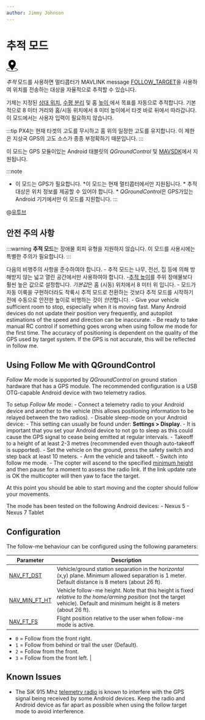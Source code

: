 ```yaml
---
author: Jimmy Johnson
---
```


# 추적 모드

[<img src="../../assets/site/position_fixed.svg" title="Position fix required (e.g. GPS)" width="30px" />](../getting_started/flight_modes.md#key_position_fixed)

*추적* 모드를 사용하면 멀티콥터가 MAVLINK message [FOLLOW_TARGET](https://mavlink.io/en/messages/common.html#FOLLOW_TARGET)을 사용하여 위치를 전송하는 대상을 자율적으로 추적할 수 있습니다.

기체는 지정된 [상대 위치](#NAV_FT_FS), [수평 분리](#NAV_FT_DST) 및 홈 [ 높이 ](#NAV_MIN_FT_HT)에서 목표를 자동으로 추적합니다. 기본적으로 8 미터 거리와 홈/시동 위치에서 8 미터 높이에서 타겟 바로 뒤에서 따라갑니다. 이 모드에서는 사용자 입력이 필요하지 않습니다.

:::tip PX4는 현재 타겟의 고도를 무시하고 홈 위의 일정한 고도를 유지합니다. 이 제한은 지상국 GPS의 고도 소스가 종종 부정확하기 때문입니다.
:::

이 모드는 GPS 모듈이있는 Android 태블릿의 *QGroundControl* 및 <a href = "https://mavsdk.mavlink.io/develop/en/api_reference/classmavsdk_1_1_follow_me.html">MAVSDK</a>에서 지원됩니다.

:::note
* 이 모드는 GPS가 필요합니다. *이 모드는 현재 멀티콥터에서만 지원됩니다. * 추적 대상은 위치 정보를 제공할 수 있어야 합니다. * *QGroundControl*은 GPS가있는 Android 기기에서만 이 모드를 지원합니다.
:::

@[유투브](https://youtu.be/RxDL4CtkzAQ)

## 안전 주의 사항

:::warning
**추적 모드**는 장애물 회피 유형을 지원하지 않습니다. 이 모드를 사용시에는 특별한 주의가 필요합니다.
:::

다음의 비행주의 사항을 준수하여야 합니다. - 추적 모드는 나무, 전선, 집 등에 의해 방해받지 않는 넓고 열린 공간에서만 사용하여야 합니다. -[추적 높이](#NAV_MIN_FT_HT)를 주위 장애물보다 훨씬 높은 값으로 설정합니다. *기본값*은 홈 (시동) 위치에서 8 미터 위 입니다. - 모드가 자동 이륙을 구현하더라도 착륙시 추적 모드로 전환하는 것보다 추적 모드를 시작하기 전에 수동으로 안전한 높이로 비행하는 것이 *안전*합니다. - Give your vehicle sufficient room to stop, especially when it is moving fast. Many Android devices do not update their position very frequently, and autopilot estimations of the speed and direction can be inaccurate. - Be ready to take manual RC control if something goes wrong when using follow me mode for the first time. The accuracy of positioning is dependent on the quality of the GPS used by target system. If the GPS is not accurate, this will be reflected in follow me.

## Using Follow Me with QGroundControl

*Follow Me* mode is supported by *QGroundControl* on ground station hardware that has a GPS module. The recommended configuration is a USB OTG-capable Android device with two telemetry radios.

To setup *Follow Me* mode: - Connect a telemetry radio to your Android device and another to the vehicle (this allows positioning information to be relayed between the two radios). - Disable sleep-mode on your Android device: - This setting can usually be found under: **Settings \> Display**. - It is important that you set your Android device to not go to sleep as this could cause the GPS signal to cease being emitted at regular intervals. - Takeoff to a height of at least 2-3 metres (recommended even though auto-takeoff is supported). - Set the vehicle on the ground, press the safety switch and step back at least 10 meters. - Arm the vehicle and takeoff. - Switch into follow me mode. - The copter will ascend to the specified [minimum height](#NAV_MIN_FT_HT) and then pause for a moment to assess the radio link. If the link update rate is OK the multicopter will then yaw to face the target.

At this point you should be able to start moving and the copter should follow your movements.

The mode has been tested on the following Android devices: - Nexus 5 - Nexus 7 Tablet

## Configuration

The follow-me behaviour can be configured using the following parameters:

| Parameter                                                                                           | Description                                                                                                                                                                                                                                 |
| --------------------------------------------------------------------------------------------------- | ------------------------------------------------------------------------------------------------------------------------------------------------------------------------------------------------------------------------------------------- |
| <span id="NAV_FT_DST"></span>[NAV_FT_DST](../advanced_config/parameter_reference.md#NAV_FT_DST)       | Vehicle/ground station separation in the *horizontal* (x,y) plane. Minimum allowed separation is 1 meter. Default distance is 8 meters (about 26 ft).                                                                                       |
| <span id="NAV_MIN_FT_HT"></span>[NAV_MIN_FT_HT](../advanced_config/parameter_reference.md#NAV_MIN_FT_HT) | Vehicle follow-me height. Note that this height is fixed *relative to the home/arming position* (not the target vehicle). Default and minimum height is 8 meters (about 26 ft).                                                             |
| <span id="NAV_FT_FS"></span>[NAV_FT_FS](../advanced_config/parameter_reference.md#NAV_FT_FS)         | Flight position relative to the user when follow-me mode is active.  
- `0` = Follow from the front right.  
- `1` = Follow from behind or trail the user (Default).  
- `2` = Follow from the front.  
- `3` = Follow from the front left. |

## Known Issues

- The SiK 915 Mhz [telemetry radio](../telemetry/sik_radio.md) is known to interfere with the GPS signal being received by some Android devices. Keep the radio and Android device as far apart as possible when using the follow target mode to avoid interference.